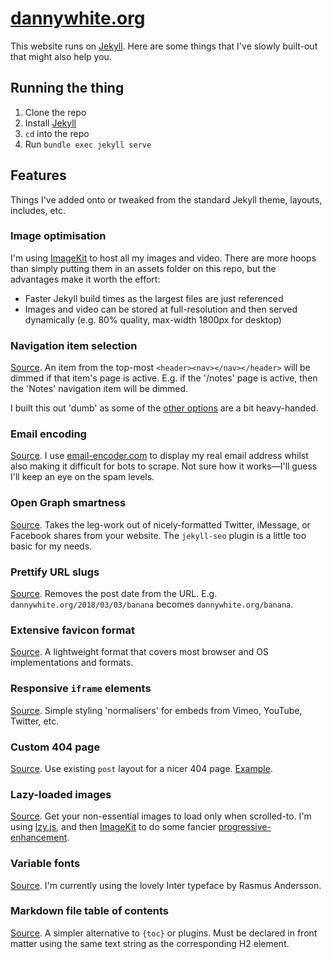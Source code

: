 # [dannywhite.org](http://dannywhite.org/)

This website runs on [Jekyll](http://github.com/jekyll/jekyll). Here are some things that I've slowly built-out that might also help you.

## Running the thing

1. Clone the repo
2. Install [Jekyll](https://jekyllrb.com)
3. `cd` into the repo
4. Run `bundle exec jekyll serve`

## Features

Things I've added onto or tweaked from the standard Jekyll theme, layouts, includes, etc.

### Image optimisation
I'm using [ImageKit](https://imagekit.io) to host all my images and video. There are more hoops than simply putting them in an assets folder on this repo, but the advantages make it worth the effort:

- Faster Jekyll build times as the largest files are just referenced
- Images and video can be stored at full-resolution and then served dynamically (e.g. 80% quality, max-width 1800px for desktop)

### Navigation item selection
[Source](https://github.com/dnywh/dnywh.github.io/blob/master/_includes/nav.html). An item from the top-most `<header><nav></nav></header>` will be dimmed if that item's page is active. E.g. if the '/notes' page is active, then the 'Notes' navigation item will be dimmed.

I built this out 'dumb' as some of the [other options](https://stackoverflow.com/a/9138259) are a bit heavy-handed.

### Email encoding
[Source](https://github.com/dnywh/dnywh.github.io/blob/master/_includes/email.html). I use [email-encoder.com](http://www.email-encoder.com) to display my real email address whilst also making it difficult for bots to scrape. Not sure how it works—I'll guess I'll keep an eye on the spam levels.

### Open Graph smartness
[Source](http://github.com/dnywh/dnywh.github.io/blob/master/_includes/head.html#L10-L21). Takes the leg-work out of nicely-formatted Twitter, iMessage, or Facebook shares from your website. The `jekyll-seo` plugin is a little too basic for my needs.

### Prettify URL slugs
[Source](http://github.com/dnywh/dnywh.github.io/blob/master/_config.yml#L47). Removes the post date from the URL. E.g. `dannywhite.org/2018/03/03/banana` becomes `dannywhite.org/banana`.

### Extensive favicon format
[Source](http://github.com/dnywh/dnywh.github.io/tree/master/assets/images). A lightweight format that covers most browser and OS implementations and formats.

### Responsive `iframe` elements
[Source](http://github.com/dnywh/dnywh.github.io/blob/master/_includes/iframe-video.html). Simple styling 'normalisers' for embeds from Vimeo, YouTube, Twitter, etc.

### Custom 404 page
[Source](http://github.com/dnywh/dnywh.github.io/blob/master/404.md). Use existing `post` layout for a nicer 404 page. [Example](http://dannywhite.org/blah).

### Lazy-loaded images
[Source](https://github.com/dnywh/dnywh.github.io/blob/master/assets/lzy.min.js). Get your non-essential images to load only when scrolled-to. I'm using [lzy.js](https://github.com/neefrehman/lzy), and then [ImageKit](https://imagekit.io) to do some fancier [progressive-enhancement](https://css-tricks.com/the-complete-guide-to-lazy-loading-images/).

### Variable fonts
[Source](https://rsms.me/inter/#variable). I'm currently using the lovely Inter typeface by Rasmus Andersson.

### Markdown file table of contents
[Source](https://github.com/dnywh/dnywh.github.io/blob/master/_layouts/cheatsheet.html#L10). A simpler alternative to `{toc}` or plugins. Must be declared in front matter using the same text string as the corresponding H2 element.
